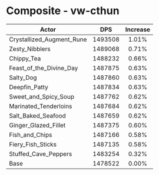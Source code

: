 # Composite - vw-cthun
| Actor | DPS | Increase |
|---|:---:|:---:|
|Crystallized_Augment_Rune|1493508|1.01%|
|Zesty_Nibblers|1489068|0.71%|
|Chippy_Tea|1488232|0.66%|
|Feast_of_the_Divine_Day|1487875|0.63%|
|Salty_Dog|1487860|0.63%|
|Deepfin_Patty|1487834|0.63%|
|Sweet_and_Spicy_Soup|1487762|0.62%|
|Marinated_Tenderloins|1487684|0.62%|
|Salt_Baked_Seafood|1487659|0.62%|
|Ginger_Glazed_Fillet|1487375|0.60%|
|Fish_and_Chips|1487166|0.58%|
|Fiery_Fish_Sticks|1487135|0.58%|
|Stuffed_Cave_Peppers|1483254|0.32%|
|Base|1478522|0.00%|
